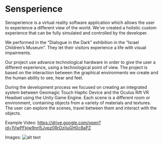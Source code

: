 # Sensperience
Sensperience is a virtual reality software application which allows the user to experience a different view of the world.
We’ve created a holistic custom experience that can be fully simulated and controlled by the developer.

We performed in the “Dialogue in the Dark” exhibition in the “Israel Children’s Museum”. They let their visitors experience a life with visual impairments.

Our project use advance technological hardware in order to give the user a different experience, using a technological point of view.
The project is based on the interaction between the graphical environments we create and the human ability to see, hear and feel.

During the development process we focused on creating an integrated system between Geomagic Touch Haptic Device and the Oculus Rift VR Headset using the Unity Game Engine.
Each scene is a different room or environment, containing objects from a variety of materials and textures.
The user can explore the scenes, travel between them and interact with the objects.

Example Video:
https://drive.google.com/open?id=1VwPFkjw9nrl5Jvpz0RrDzjIuGH0c8aPZ

Images:
![alt text](https://drive.google.com/open?id=176URrYwgJ6ENDXgmxQis6Xs-xovcYXLEl "Logo Title Text 1")
